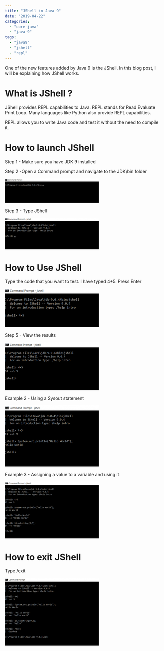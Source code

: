 ```yaml
---
title: "JShell in Java 9"
date: "2019-04-22"
categories: 
  - "core-java"
  - "java-9"
tags: 
  - "java9"
  - "jshell"
  - "repl"
---
```


One of the new features added by Java 9 is the JShell. In this blog post, I will be explaining how JShell works.

# What is JShell ?

JShell provides REPL capabilities to Java. REPL stands for Read Evaluate Print Loop. Many languages like Python also provide REPL capabilities.

REPL allows you to write Java code and test it without the need to compile it.

# How to launch JShell

Step 1 - Make sure you have JDK 9 installed

Step 2 -Open a Command prompt and navigate to the JDK\\bin folder

[![](../2019/04/images/Jshell1-300x78.png)](../2019/04/images/Jshell1.png)

Step 3 - Type JShell

[![](../2019/04/images/jshell2-300x101.png)](../2019/04/images/jshell2.png)

# How to Use JShell

Type the code that you want to test. I have typed 4+5. Press Enter

[![](../2019/04/images/jshell3-300x124.png)](../2019/04/images/jshell3.png)

Step 5 - View the results

![](../2019/04/images/Jshell4-300x154.png)

Example 2 - Using a Sysout statement

[![](../2019/04/images/jshell5-300x196.png)](../2019/04/images/jshell5.png)

Example 3 - Assigning a value to a variable and using it

[![](../2019/04/images/jshell6-300x182.png)](../2019/04/images/jshell6.png)

# How to exit JShell

Type /exit

[![](../2019/04/images/jshell7-300x217.png)](../2019/04/images/jshell7.png)
